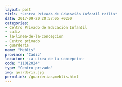 ```yaml
---
layout: post
title: "Centro Privado de Educación Infantil Meblis"
date: 2017-09-20 20:57:05 +0200
categories:
- Centro Privado de Educación Infantil
- cadiz
- la-linea-de-la-concepcion
- Centro privado
- guarderia
name: "Meblis"
province: "Cádiz"
location: "La Linea de la Concepcion"
code: "11012024"
type: "Centro privado"
img: guarderia.jpg
permalink: /guarderias/meblis.html
---
```

